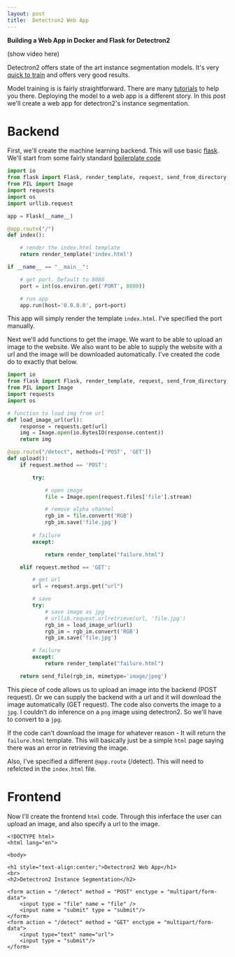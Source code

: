 ```yaml
---
layout: post
title:  Detectron2 Web App 
---
```


__Building a Web App in Docker and Flask for Detectron2__

(show video here)

Detectron2 offers state of the art instance segmentation models. It's very [quick to train](https://detectron2.readthedocs.io/notes/benchmarks.html) and offers very good results. 

Model training is is fairly straightforward. There are many [tutorials](https://github.com/facebookresearch/detectron2/blob/master/GETTING_STARTED.md) to help you there. Deploying the model to a web app is a different story. In this post we'll create a web app for detectron2's instance segmentation. 

# Backend

First, we'll create the machine learning backend. This will use basic [flask](https://flask.palletsprojects.com/en/1.1.x/). We'll start from some fairly standard [boilerplate code](https://github.com/realpython/flask-boilerplate/blob/master/app.py)

```python
import io
from flask import Flask, render_template, request, send_from_directory, send_file
from PIL import Image
import requests
import os
import urllib.request

app = Flask(__name__)

@app.route("/")
def index():

	# render the index.html template
	return render_template('index.html')

if __name__ == "__main__":

	# get port. Default to 8080
	port = int(os.environ.get('PORT', 8080))

	# run app
	app.run(host='0.0.0.0', port=port)

```
This app will simply render the template `index.html`. I've specified the port manually. 

Next we'll add functions to get the image. We want to be able to upload an image to the website. We also want to be able to supply the website with a url and the image will be downloaded automatically. I've created the code do to exactly that below.

```python
import io
from flask import Flask, render_template, request, send_from_directory, send_file
from PIL import Image
import requests
import os

# function to load img from url
def load_image_url(url):
	response = requests.get(url)
	img = Image.open(io.BytesIO(response.content))
	return img

@app.route("/detect", methods=['POST', 'GET'])
def upload():
	if request.method == 'POST':

		try:

			# open image
			file = Image.open(request.files['file'].stream)

			# remove alpha channel
			rgb_im = file.convert('RGB')
			rgb_im.save('file.jpg')
		
		# failure
		except:

			return render_template("failure.html")

	elif request.method == 'GET':

		# get url
		url = request.args.get("url")

		# save
		try:
			# save image as jpg
			# urllib.request.urlretrieve(url, 'file.jpg')
			rgb_im = load_image_url(url)
			rgb_im = rgb_im.convert('RGB')
			rgb_im.save('file.jpg')

		# failure
		except:
			return render_template("failure.html")

	return send_file(rgb_im, mimetype='image/jpeg')

```

This piece of code allows us to upload an image into the backend (POST request). Or we can supply the backend with a url and it will download the image automatically (GET request). The code also converts the image to a `jpg`. I couldn't do inference on a `png` image using detectron2. So we'll have to convert to a `jpg`.

If the code can't download the image for whatever reason - It will return the `failure.html` template. This will basically just be a simple `html` page saying there was an error in retrieving the image. 

Also, I've specified a different `@app.route` (/detect). This will need to refelcted in the `index.html` file. 

# Frontend

Now I'll create the frontend `html` code. Through this inferface the user can upload an image, and also specify a url to the image. 

```
<!DOCTYPE html>
<html lang="en">

<body>

<h1 style="text-align:center;">Detectron2 Web App</h1>
<br>
<h2>Detectron2 Instance Segmentation</h2>

<form action = "/detect" method = "POST" enctype = "multipart/form-data">
	<input type = "file" name = "file" />
	<input name = "submit" type = "submit"/>
</form>
<form action = "/detect" method = "GET" enctype = "multipart/form-data">
	<input type="text" name="url">
	<input type = "submit"/>
</form>
```
